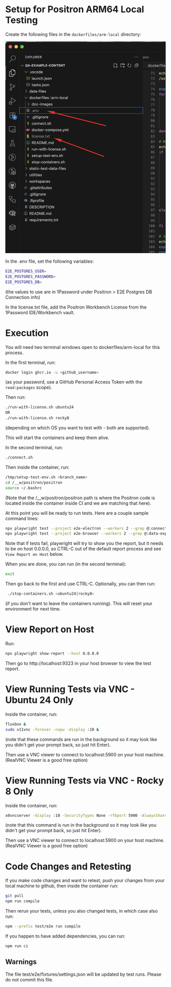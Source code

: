 # Setup for Positron ARM64 Local Testing

Create the following files in the `dockerfiles/arm-local` directory:

![Required Secrets Files](doc-images/secrets.png)

In the .env file, set the following variables:

```bash
E2E_POSTGRES_USER=
E2E_POSTGRES_PASSWORD=
E2E_POSTGRES_DB=
```
(the values to use are in 1Password under Positron > E2E Postgres DB Connection info)

In the license.txt file, add the Positron Workbench License from the 1Password IDE/Workbench vault.

# Execution

You will need two terminal windows open to dockerfiles/arm-local for this process.  

In the first terminal, run:

```bash
docker login ghcr.io -u <github_username>
```
(as your password, use a GitHub Personal Access Token with the `read:packages` scope).

Then run:

```bash
./run-with-license.sh ubuntu24
OR
./run-with-license.sh rocky8
```
(depending on which OS you want to test with - both are supported).

This will start the containers and keep them alive.

In the second terminal, run:

```bash
./connect.sh
```

Then inside the container, run:

```bash
/tmp/setup-test-env.sh <branch_name>
cd /__w/positron/positron
source ~/.bashrc
```
(Note that the /__w/positron/positron path is where the Positron code is located inside the container inside CI and we are matching that here).

At this point you will be ready to run tests. Here are a couple sample command lines:

```bash
npx playwright test --project e2e-electron --workers 2 --grep @:connections --retries 1 --max-failures 10
npx playwright test --project e2e-browser --workers 2 --grep @:data-explorer --retries 1 --max-failures 10
```
Note that if tests fail, playwright will try to show you the report, but it needs to be on host 0.0.0.0, so CTRL-C out of the default report process and see `View Report on Host` below.

When you are done, you can run (in the second terminal):

```bash
exit
```

Then go back to the first and use CTRL-C.  Optionally, you can then run:

```bash
 ./stop-containers.sh <ubuntu24|rocky8>
 ```
 (if you don't want to leave the containers running).  This will reset your environment for next time.

 # View Report on Host
Run:
```bash
npx playwright show-report --host 0.0.0.0
```
Then go to http://localhost:9323 in your host browser to view the test report.

# View Running Tests via VNC - Ubuntu 24 Only

Inside the container, run:
```bash
fluxbox &
sudo x11vnc -forever -nopw -display :10 &
```
(note that these commands are run in the background so it may look like you didn't get your prompt back, so just hit Enter).

Then use a VNC viewer to connect to localhost:5900 on your host machine.
(RealVNC Viewer is a good free option)

# View Running Tests via VNC - Rocky 8 Only

Inside the container, run:
```bash
x0vncserver -display :10 -SecurityTypes None -rfbport 5900 -AlwaysShared &
```
(note that this command is run in the background so it may look like you didn't get your prompt back, so just hit Enter).

Then use a VNC viewer to connect to localhost:5900 on your host machine.
(RealVNC Viewer is a good free option)

# Code Changes and Retesting

If you make code changes and want to retest, push your changes from your local machine to github, then inside the container run:

```bash
git pull
npm run compile
```

Then rerun your tests, unless you also changed tests, in which case also run:

```bash
npm --prefix test/e2e run compile
```

If you happen to have added dependencies, you can run:

```bash
npm run ci
```

## Warnings

The file test/e2e/fixtures/settings.json will be updated by test runs. Please do not commit this file.